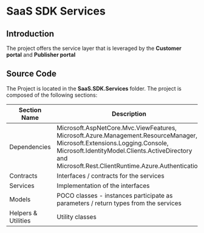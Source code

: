 # SaaS SDK Services

## Introduction

The project offers the service layer that is leveraged by the **Customer portal** and **Publisher portal**

## Source Code

The Project is located in the **SaaS.SDK.Services** folder. The project is composed of the following sections:

| Section Name | Description |
| --- | --- |  
| Dependencies | Microsoft.AspNetCore.Mvc.ViewFeatures, Microsoft.Azure.Management.ResourceManager, Microsoft.Extensions.Logging.Console, Microsoft.IdentityModel.Clients.ActiveDirectory and Microsoft.Rest.ClientRuntime.Azure.Authentication|
| Contracts| Interfaces / contracts for the services|
| Services | Implementation of the interfaces |
| Models |  POCO classes - instances participate as parameters / return types from the services
| Helpers & Utilities| Utility classes |
